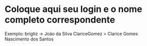 # Coloque aqui seu login e o nome completo correspondente

Exemplo: brigtiz -> João da Silva
ClariceGomez > Clarice Gomes Nascimento dos Santos
